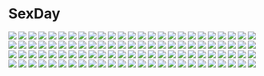 # SexDay
![](https://konachan.com/image/32eca81bddfdf94704a9511ac2da8401/Konachan.com%20-%2019608%20ghibli%20laputa%3A_castle_in_the_sky.jpg)
![](https://konachan.com/jpeg/cd83f8e2ebe7cfd01b367d39445bceb2/Konachan.com%20-%20302140%20animal_ears%20bell%20bikini%20blue_hair%20blush%20breasts%20cowgirl%20drink%20green_eyes%20horns%20kazehana_%28spica%29%20long_hair%20swimsuit%20toujou_nozomi%20twintails%20white.jpg)
![](https://konachan.com/jpeg/573f33a7a4d90735ddbbaf36658e7473/Konachan.com%20-%2092738%20all-time%20apron%20blonde_hair%20blue_hair%20food%20futsu_janai%20game_cg%20green_eyes%20natsukawa_akane%20pink_eyes%20suzuhara_hitomi.jpg)
![](https://konachan.com/image/437178fb989283a149f44535b0b53ca0/Konachan.com%20-%20137376%20crossover%20durarara%21%21%20knife%20maid%20mask%20melty_blood%20moon%20nanaya_shiki%20orihara_izaya%20ryougi_shiki%20sky%20thighhighs%20tohno_shiki%20touhou%20weapon%20wink.jpg)
![](https://konachan.com/image/52459a953e00da3f8ae7f46a767a59a0/Konachan.com%20-%2038023%20bokura_ga_ita%20takahashi_nanami%20yano_motoharu.jpg)
![](https://konachan.com/image/a084e5dac6d8d10aba6e91c1f1a309e6/Konachan.com%20-%2019959%20rozen_maiden%20suigintou.jpg)
![](https://konachan.com/image/4d9d4cb5ebf20f22ff9f21546baff971/Konachan.com%20-%20140270%20akatonbo%20blonde_hair%20dress%20imagination_forest_%28vocaloid%29%20kagerou_project%20kozakura_mary%20long_hair%20moon%20red_eyes%20vocaloid%20zoom_layer.jpg)
![](https://konachan.com/jpeg/aa0e7570a5281932657f224aaacc7e03/Konachan.com%20-%20281303%20ass%20black_hair%20blush%20breasts%20cat_smile%20fang%20gloves%20gradient%20gray%20gray_hair%20long_hair%20nopan%20skirt%20tail%20thighhighs%20tie%20upskirt%20watermark%20wolfgirl.jpg)
![](https://konachan.com/jpeg/5940d0bd76aa9d2add32f63398026da2/Konachan.com%20-%20122348%20animal_ears%20areas%20blonde_hair%20bunny_ears%20bunnygirl%20dress%20miyasaka_miyu%20riizu_furanneru%20twintails.jpg)
![](https://konachan.com/image/df4dc0c885b1ee2381018d0f2921d194/Konachan.com%20-%20254075%20all_male%20aqua_eyes%20fate_apocrypha%20fate_%28series%29%20gray_hair%20jpeg_artifacts%20karna%20male%20short_hair%20signed%20tagme_%28artist%29%20weapon.jpg)
![](https://konachan.com/image/e7d9fc52cb83dad3d52c44449076f53d/Konachan.com%20-%2012198%20bleach%20inoue_orihime.jpg)
![](https://konachan.com/image/855afc97fb5fdf44ebd1954e446bdffe/Konachan.com%20-%2010517%20karakuri_chachamaru%20mahou_sensei_negima.jpg)
![](https://konachan.com/jpeg/e5192d0d93eaed757497076c42782502/Konachan.com%20-%2067614%20close%20gray%20kannagi_noel%20sora_no_woto%20vector.jpg)
![](https://konachan.com/image/268502b623d2f13797df99ee50e7d025/Konachan.com%20-%2098512%20fujiwara_no_mokou%20gray_hair%20long_hair%20moon%20red_eyes%20sare%20touhou.jpg)
![](https://konachan.com/image/2b4dea64c0ba10d8f8c0431fca0d7107/Konachan.com%20-%20200439%20barefoot%20bed%20blush%20book%20chinese_clothes%20chinese_dress%20flowers%20jpeg_artifacts%20katsura_hinagiku%20long_hair%20petals%20pink_hair%20rose%20sunimu%20yellow_eyes.jpg)
![](https://konachan.com/image/abfc1256edae1d7f1f23d9e9d665318a/Konachan.com%20-%20148542%20ass%20cameltoe%20ex_keine%20green_hair%20horns%20kamishirasawa_keine%20long_hair%20panties%20striped_panties%20tail%20touhou%20underwear%20zan_%28harukahime%29.jpg)
![](https://konachan.com/jpeg/b63eeecea8f32037e60096209f52a62d/Konachan.com%20-%20172789%20ass%20blue_eyes%20breasts%20fire%20group%20headband%20ino%20knife%20logo%20long_hair%20lumines%20magic%20navel%20nipples%20nude%20onsen%20pink_hair%20ponytail%20red_eyes%20tree%20water.jpg)
![](https://konachan.com/jpeg/13c561c95cb467a6c56052fbc0b3e502/Konachan.com%20-%20149750%20aqua_eyes%20bondage%20boots%20bow%20breasts%20cameltoe%20christmas%20headdress%20kamui_mikaru%20orange_hair%20ribbons%20short_hair%20stars%20swimsuit%20thighhighs%20whirlpool.jpg)
![](https://konachan.com/image/6d392994bea497171a57024afe685975/Konachan.com%20-%2041150%20armor%20capura_lin%20lolita_fashion%20purple_hair%20ragnarok_online%20sword%20swordman%20weapon.jpg)
![](https://konachan.com/jpeg/911dc562bcf82924faf2e7ed6ec383e5/Konachan.com%20-%20232211%20aircraft%20blue_eyes%20brown_hair%20combat_vehicle%20gloves%20hallelujah_zeng%20military%20original%20signed%20sunset%20wink.jpg)
![](https://konachan.com/image/ed437f9f61f45560f6f4a6ffa7a600ed/Konachan.com%20-%20119584%20animal_ears%20cameltoe%20catgirl%20kaenbyou_rin%20multiple_tails%20nanatsuhane%20panties%20pointed_ears%20red_hair%20tail%20touhou%20underwear.jpg)
![](https://konachan.com/jpeg/925ebea7dbc5441818c75443cda6b1a2/Konachan.com%20-%20300704%20blue_eyes%20garter_belt%20hyperdimension_neptunia%20long_hair%20neptune%20no_bra%20purple_hair%20purple_heart%20third-party_edit%20tsunako.jpg)
![](https://konachan.com/image/a793bd6d7ff6d69d964932d1d1aeb8ff/Konachan.com%20-%2094017%20animal_ears%20catgirl%20kagamine_rin%20tail%20vocaloid.jpg)
![](https://konachan.com/image/eab0e43fdc55214a1399ed47c694c239/Konachan.com%20-%2037651%20fate_testarossa%20mahou_shoujo_lyrical_nanoha%20mahou_shoujo_lyrical_nanoha_strikers%20shoujo_ai%20takamachi_nanoha%20wedding%20wedding_attire.jpg)
![](https://konachan.com/image/9faf20800822562a44fd9898519e4196/Konachan.com%20-%20242946%20bibi%20hat%20long_hair%20phantasy_star_online%20phantasy_star_online_2%20pointed_ears%20purple_eyes%20purple_hair%20scarf%20sword%20tagme_%28character%29%20weapon.jpg)
![](https://konachan.com/jpeg/37a10a74364d40a87d7b07d14b8ee039/Konachan.com%20-%20150809%20akinashi_yuu%20fairys%20game_cg%20ima_sugu_onii-chan_ni_imouto_da_tte_iitai%21%20male%20mitani_rikuto%20shigemori_mao.jpg)
![](https://konachan.com/image/e429959076b45e8bd9a0c5df11c463c8/Konachan.com%20-%20241017%202girls%20candy%20chitose_yuma%20fang%20food%20green_hair%20loli%20lollipop%20long_hair%20pink_eyes%20pink_hair%20sakura_kyouko%20short_hair%20shorts%20twintails%20wink.jpg)
![](https://konachan.com/image/17db31d59b7850dca8cd6b71c82ef911/Konachan.com%20-%20128912%20blue_eyes%20blush%20megurine_luka%20pink_hair%20vocaloid.jpg)
![](https://konachan.com/jpeg/8fb8589d5eb11d29e88832c8e901835b/Konachan.com%20-%20200468%20beach%20blue_eyes%20blue_hair%20blush%20breasts%20censored%20clouds%20fingering%20game_cg%20kiss%20long_hair%20male%20nipples%20nude%20penis%20ponytail%20red_eyes%20sex%20sky%20water.jpg)
![](https://konachan.com/jpeg/2d983b66c546ad5ca36ecb429a5e72c7/Konachan.com%20-%20153144%20animal_ears%20blush%20breasts%20catgirl%20cleavage%20garter_belt%20maou_%28maoyuu%29%20maoyuu_maou_yuusha%20red_eyes%20red_hair%20stockings%20swordsouls%20tail.jpg)
![](https://konachan.com/image/cd2194d0ddd5cd6ee61372b8a533892e/Konachan.com%20-%208395%20nude%20tagme.jpg)
![](https://konachan.com/image/2400c1ea43735cf13e6cbc4cb67af398/Konachan.com%20-%20178919%20alexmaster%20hatsune_miku%20vocaloid.jpg)
![](https://konachan.com/jpeg/42ff73b768af01407c2dd4ecd5191ea2/Konachan.com%20-%20206744%20blonde_hair%20bodysuit%20bondage%20bow%20breasts%20chain%20cleavage%20cropped%20fate_extra%20fate_extra_ccc%20fate_stay_night%20fate_%28series%29%20flowers%20green_eyes%20petals.jpg)
![](https://konachan.com/image/64165e5b093b24749cf23b09b78c1d02/Konachan.com%20-%20223548%20all_male%20ankai_%28rappelzankai%29%20dio_brando%20jojo_no_kimyou_na_bouken%20kuujou_joutarou%20male%20polychromatic%20star_platinum%20the_world.jpg)
![](https://konachan.com/jpeg/dbdb01d3bbd88953a904df9d8c91b52e/Konachan.com%20-%20267880%20akagi_%28kancolle%29%20anthropomorphism%20ass%20blush%20breasts%20brown_hair%20fukuroumori%20japanese_clothes%20long_hair%20naked_shirt%20nipples%20open_shirt%20yellow_eyes.jpg)
![](https://konachan.com/image/4159382f1428364232d0df3dff5fba1c/Konachan.com%20-%20270741%20beeginner%20original.jpg)
![](https://konachan.com/jpeg/fc7617bd64b78e8122ea79bb65b1fd1e/Konachan.com%20-%20259939%20aqua_eyes%20blue_hair%20bow_%28weapon%29%20breasts%20cleavage%20game_cg%20long_hair%20wanaca%20weapon%20winged_cloud%20wings.jpg)
![](https://konachan.com/jpeg/d96c2a59ced9c490f5aa394ec80d49bf/Konachan.com%20-%20294251%20bellabow%20blonde_hair%20blush%20clownpiece%20earth%20fang%20long_hair%20orange_eyes%20planet%20space%20stars%20touhou.jpg)
![](https://konachan.com/jpeg/f7f8a95966945b1a934335bc1f9bfca8/Konachan.com%20-%20205134%20airfield_hime%20anthropomorphism%20barefoot%20fumizuki%20gloves%20horns%20loli%20long_hair%20polychromatic%20seaport_hime%20sideboob%20water%20white_hair%20wink.jpg)
![](https://konachan.com/image/cf7554ea75545d8adfc32bf44758499d/Konachan.com%20-%20142251%20original%20radu.jpg)
![](https://konachan.com/jpeg/cd9246b0fff77e347c180bd0fdfac5ac/Konachan.com%20-%20129282%20erica_hartmann%20gertrud_barkhorn%20lynette_bishop%20miyafuji_yoshika%20perrine-h_clostermann%20sakamoto_mio%20sanya_v_litvyak%20strike_witches.jpg)
![](https://konachan.com/image/c3ddb9cb0439a2350b634136b9937253/Konachan.com%20-%20257530%20brown_hair%20clouds%20kagerou_project%20long_hair%20red_eyes%20scarf%20school_uniform%20stars%20tateyama_ayano%20torute.jpg)
![](https://konachan.com/image/3a12cb8c36c20d6dc5989c5ffcdce02f/Konachan.com%20-%2081690%20akiyama_mio%20hat%20hirasawa_yui%20k-on%21%20kotobuki_tsumugi%20nakano_azusa%20tainaka_ritsu.jpg)
![](https://konachan.com/image/64e9128a02b9d6bacee356a2143397dd/Konachan.com%20-%20175425%20blue_eyes%20blue_hair%20blush%20breasts%20denpa_onna_to_seishun_otoko%20long_hair%20navel%20nipples%20nude%20pussy%20spread_legs%20touwa_erio%20uncensored.jpg)
![](https://konachan.com/image/48821c9ff542bdfd6d5354f32f83bc83/Konachan.com%20-%2097353%20barefoot%20blonde_hair%20blush%20golden_darkness%20gray%20long_hair%20red_eyes%20tagme%20to_love_ru.jpg)
![](https://konachan.com/jpeg/2e89e7a7851aadbb0c9342d8d542e7a4/Konachan.com%20-%20252913%20blue_eyes%20blush%20bow%20breasts%20bunny_ears%20cleavage%20green_hair%20long_hair%20navel%20necklace%20pantyhose%20pink_hair%20ribbons%20signed%20skirt%20suit%20white_hair.jpg)
![](https://konachan.com/jpeg/21d5fcd68065e43c080c05061c618a40/Konachan.com%20-%2032950%20black_hair%20duplicate%20enma_ai%20jigoku_shoujo.jpg)
![](https://konachan.com/image/fe468eaf260b37546d4e00d6e13321a2/Konachan.com%20-%20140525%20ameto_yuki%20blonde_hair%20blush%20boots%20bow%20breasts%20choker%20cleavage%20dress%20headdress%20kise_yayoi%20long_hair%20precure%20smile_precure%21%20yellow_eyes.jpg)
![](https://konachan.com/image/1e1ee6193951754cdc18113bdf2921af/Konachan.com%20-%20192662%20aliasing%20black_hair%20blue_eyes%20blush%20fang%20group%20hat%20long_hair%20pantyhose%20purple_eyes%20school_uniform%20short_hair%20skirt%20thighhighs%20white_hair%20wink.jpg)
![](https://konachan.com/image/72918a5d8edd042c089ff8d2032cb8cd/Konachan.com%20-%20100587%20crossover%20hatsune_miku%20sword%20vocaloid%20weapon%20world_of_warcraft%20zhuxiao517.jpg)
![](https://konachan.com/image/2edf07623290f755cdb3a3a67af411b6/Konachan.com%20-%20125590%20appare%21_tenka_gomen%20bra%20condom%20erect_nipples%20katagiri_hinata%20long_hair%20oogami_ito%20panties%20panty_pull%20purple_eyes%20stockings%20thighhighs%20underwear.jpg)
![](https://konachan.com/jpeg/715afb369a99fafafda0eeff9f1003fa/Konachan.com%20-%20282166%20breasts%20christmas%20hoodie%20navel%20nipples%20no_bra%20open_shirt%20pantyhose%20pussy%20pussy_juice%20red_eyes%20red_hair%20short_hair%20uncensored%20vibrator%20white.jpg)
![](https://konachan.com/image/b78219b0be29b00415245723e89c55a1/Konachan.com%20-%20158758%20blue_vert%20blush%20no_bra%20original%20ponytail%20red_eyes%20spread_legs.jpg)
![](https://konachan.com/image/688d6777c71c8600b32ba562b9f9962c/Konachan.com%20-%2091263%20aqua_hair%20elbow_gloves%20gloves%20mechagirl%20navel%20pink_eyes%20short_hair%20tagme.jpg)
![](https://konachan.com/jpeg/9a7efbba55f2b64e5764440aa8bf5030/Konachan.com%20-%20271249%20ass%20ball%20bloomers%20bow%20breasts%20brown_hair%20calendar%20green_eyes%20headband%20kneehighs%20kozue_akari%20long_hair%20no_bra%20original%20shirt_lift%20waifu2x%20wink.jpg)
![](https://konachan.com/jpeg/1021cb1c7a3fe79abc3afeaf991b695f/Konachan.com%20-%20214666%20all_male%20alois_trancy%20blonde_hair%20blue_eyes%20drink%20kneehighs%20kuroshitsuji%20lulu_season%20male%20ribbons%20thighhighs%20wings%20zettai_ryouiki.jpg)
![](https://konachan.com/jpeg/072a2c8088233a4e053817bc71171531/Konachan.com%20-%20292947%20ass%20azur_lane%20bizure%20black_hair%20cameltoe%20clouds%20fan%20japanese_clothes%20mask%20panties%20red_eyes%20sky%20twintails%20underwear%20upskirt%20water%20watermark.jpg)
![](https://konachan.com/image/079de2a48f63cfe1fe153d0f387dce50/Konachan.com%20-%20125231%202girls%20black_hair%20blue_hair%20c-button%20cirno%20hat%20kneehighs%20shameimaru_aya%20tears%20thighhighs%20touhou%20tree%20upskirt%20wings.jpg)
![](https://konachan.com/jpeg/a0bfa918b7609d72bffcd301934e4db8/Konachan.com%20-%20132154%20ashikawa_yukino%20game_cg%20giga%20hotchkiss%20marui.jpg)
![](https://konachan.com/image/afb67e61cf26a1ac60d99729db78bc02/Konachan.com%20-%20216628%20armor%20blonde_hair%20demon%20fang%20ghostblade%20halo%20spear%20sword%20thighhighs%20weapon%20wings%20wlop.jpg)
![](https://konachan.com/image/6189ce35b9f089d1a163d83d155f8a9b/Konachan.com%20-%2071007%20benibara_nadeshiko%20bra%20lisianthus%20nerine%20panties%20pointed_ears%20primula%20scan%20shuffle%20underwear.jpg)
![](https://konachan.com/image/18c7a32fe6372009254e5218517b54a9/Konachan.com%20-%2061767%20animal_ears%20aokihoshi%20ass%20catgirl%20francesca_lucchini%20green_eyes%20panties%20strike_witches%20striped_panties%20tail%20underwear.jpg)
![](https://konachan.com/image/f11844636378477d071ad70fdfd45c84/Konachan.com%20-%2012322%20all_male%20clamp%20doumeki_shizuka%20male%20watanuki_kimihiro%20xxxholic.jpg)
![](https://konachan.com/jpeg/b183e310f8dbf8aeef0a6ebc4eb47adc/Konachan.com%20-%20184699%20kagerou_project%20meiko%20moso4%20scarf%20vocaloid.jpg)
![](https://konachan.com/image/fee045d0e7338d2401d64d92e8454749/Konachan.com%20-%2017052%20animal%20azuma_kiyohiko%20cat%20koiwai_yotsuba%20music%20white%20yotsubato%21.jpg)
![](https://konachan.com/image/dd0cede2f103d8cffcb2b32458853ff7/Konachan.com%20-%2017674%20gray_hair%20hoshino_ruri%20long_hair%20martian_successor_nadesico%20twintails%20yellow_eyes.jpg)
![](https://konachan.com/image/35448ef5375b265c288fd61746a9bca9/Konachan.com%20-%2022957%20rozen_maiden%20suigintou.jpg)
![](https://konachan.com/jpeg/dc5427d1211f8a1edfb86d2df36a71f8/Konachan.com%20-%20146803%20anus%20blush%20breast_grab%20clochette%20close%20game_cg%20himekawa_fuuka%20long_hair%20moon%20oshiki_hitoshi%20pussy%20school_uniform%20third-party_edit%20uncensored.jpg)
![](https://konachan.com/jpeg/3e2fe2bc9b35488fa7a1b8ed8f8803e1/Konachan.com%20-%20282348%20blush%20breasts%20dress%20green_eyes%20hoshino_shizuru%20long_hair%20nipples%20no_bra%20purple_hair%20pussy%20sword%20thighhighs%20torn_clothes%20uncensored%20weapon%20wink.jpg)
![](https://konachan.com/jpeg/f3c3b3366b46f3beb28f721a2f32b522/Konachan.com%20-%20225914%20aqua_eyes%20black_hair%20bra%20breasts%20carnelian%20collar%20garter_belt%20glasses%20headband%20long_hair%20navel%20panties%20scan%20stockings%20thighhighs%20underwear%20wristwear.jpg)
![](https://konachan.com/image/e35e7e9a6774df1ba1d97b9cb17f3942/Konachan.com%20-%20183462%20blush%20breasts%20mameshiba%20nipples%20nude%20pubic_hair%20saten_ruiko%20to_aru_kagaku_no_railgun%20to_aru_majutsu_no_index.jpg)
![](https://konachan.com/image/52e366e2ecbbf39ecca753601518598e/Konachan.com%20-%20133480%20all_male%20anthropomorphism%20axis_powers_hetalia%20blue_eyes%20france_%28hetalia%29%20male%20nude%20short_hair.jpg)
![](https://konachan.com/image/5062adde6aad07586895bffd7473e5e2/Konachan.com%20-%20191215%20alice_margatroid%20dress%20flowers%20gothic%20hat%20kumonji_aruto%20petals%20ribbons%20rose%20touhou%20water%20wet.jpg)
![](https://konachan.com/image/9dd73faabca081822684ddd5a3493392/Konachan.com%20-%20222884%20black_hair%20blush%20breasts%20kaetzchen%20no_bra%20open_shirt%20original%20purple_eyes%20shirt%20watermark%20wink.jpg)
![](https://konachan.com/image/e0250d3159043dd8c28f76aa1367fc5c/Konachan.com%20-%20140861%20bikini%20blue_eyes%20blush%20gloves%20kaeru314%20long_hair%20orange_hair%20original%20swimsuit.jpg)
![](https://konachan.com/jpeg/6c4097760320143a4770d2e0dade6c64/Konachan.com%20-%20145518%20ass%20blush%20breasts%20brown_hair%20censored%20game_cg%20hinasaki%20jin_satsuki%20jirai_soft%20kawashima_hideya%20male%20nipples%20nude%20penis%20pussy%20sex%20spread_pussy%20wet.jpg)
![](https://konachan.com/jpeg/a752b1492d1349a8f49b91cca6b1a69a/Konachan.com%20-%20293396%20animal_ears%20breasts%20censored%20cleavage%20game_cg%20garter%20gloves%20mizuryuu_kei%20night%20nipples%20orc_soft%20peeing%20see_through%20souma_souko%20tail%20thighhighs%20urine.jpg)
![](https://konachan.com/jpeg/5efd7fe4946a7074adedf3c1c819febf/Konachan.com%20-%20297535%20ameyame%20aqua_eyes%20blonde_hair%20blush%20braids%20breast_hold%20breasts%20cleavage%20hachimiya_meguru%20idolmaster%20idolmaster_shiny_colors%20navel%20white.jpg)
![](https://konachan.com/image/eeaf6b9329b95f7af4186a1471c817d4/Konachan.com%20-%20117941%20black_hair%20braids%20dhiea%20durarara%21%21%20glasses%20gun%20knife%20long_hair%20orihara_izaya%20orihara_kururi%20orihara_mairu%20red_eyes%20short_hair%20weapon%20white.jpg)
![](https://konachan.com/jpeg/43316bc35ee92e9e34c5049ccae3c742/Konachan.com%20-%20146353%20blonde_hair%20game_cg%20gun%20long_hair%20oogi_mina%20racer_%28magnet%29%20sinclient%20thighhighs%20weapon.jpg)
![](https://konachan.com/jpeg/e12e6527ec38e5e1f155ed69741548c7/Konachan.com%20-%20174894%202girls%20anthropomorphism%20bandage%20bandaid%20black_hair%20blood%20brown_eyes%20eyepatch%20gloves%20halo%20hellshock%20kantai_collection%20short_hair%20tatsuta_%28kancolle%29%20tie.jpg)
![](https://konachan.com/image/ddf565e32f044f5d97b97d89301684f9/Konachan.com%20-%20258470%20azur_lane%20bed%20blue_eyes%20blush%20braids%20breasts%20chain%20cleavage%20collar%20dress%20elbow_gloves%20garter_belt%20gloves%20long_hair%20maid%20maki_pei%20stockings%20white_hair.jpg)
![](https://konachan.com/image/a62d216b6bba7c09b4e045833190316b/Konachan.com%20-%2037477%20chinese_clothes%20chinese_dress%20dead_or_alive%20iizuki_tasuku%20lei_fang%20open_shirt.jpg)
![](https://konachan.com/image/968f103a6ba3d07166890dd815d2e318/Konachan.com%20-%20127585%20abra%20arbok%20aron%20axew%20ditto%20doduo%20gible%20gloom%20golem%20jun%20jynx%20koki%20lotad%20lugia%20luxio%20mew%20muk%20n%20natu%20onix%20pichu%20ralts%20sawk%20seel%20snivy%20uxie%20white%20xatu.jpg)
![](https://konachan.com/image/484f78bcf8b8c803503d08b449e67aca/Konachan.com%20-%20253820%20black_hair%20brown_eyes%20fate_grand_order%20fate_%28series%29%20headdress%20iroha_%28shiki%29%20long_hair%20male%20purple_eyes%20purple_hair%20red_eyes%20sengo_muramasa.jpg)
![](https://konachan.com/image/f1b7456a9c34d8124af0fe72799e34b3/Konachan.com%20-%2033794%20bleach%20green_hair%20kurosaki_ichigo%20long_hair%20male%20neliel_tu_oderschvank%20orange_hair%20short_hair%20sword%20weapon%20white%20yellow_eyes.jpg)
![](https://konachan.com/jpeg/d67927a1a2ba5bc47f65b713f141a896/Konachan.com%20-%20282892%20animal%20black_hair%20cherry_blossoms%20flowers%20forest%20fuji_choko%20headdress%20japanese_clothes%20long_hair%20original%20rope%20torii%20tree.jpg)
![](https://konachan.com/image/0fb0eeec92ad4ae360a49fe978cb1b9b/Konachan.com%20-%20101546%20beach%20bikini%20pianissimo%20shirakawa_ayane%20swimsuit%20tachibana_mikage.jpg)
![](https://konachan.com/jpeg/e33ce25e2f47c482c7179d4bc58764c8/Konachan.com%20-%20185321%20anus%20ass%20maid%20nipples%20pussy%20shiramori_yuse%20thighhighs%20third-party_edit%20uncensored%20white.jpg)
![](https://konachan.com/image/b453756c2e5883a46a7d0b570daa0473/Konachan.com%20-%20132838%20blonde_hair%20green_eyes%20hoshii_miki%20idolmaster%20setsumi_%28momokuro0131%29.jpg)
![](https://konachan.com/image/df488a498ce7a9b9297c9d0a59572bc7/Konachan.com%20-%2098836%20black_rock_shooter%20boots%20purple_eyes%20scythe%20twintails%20unkai_tenshi%20weapon%20white_rock_shooter.jpg)
![](https://konachan.com/image/95ffd3840ea2398828faedf574749926/Konachan.com%20-%2050358%20dark%20tagme.jpg)
![](https://konachan.com/jpeg/335c6c1a554984e50619506de7522445/Konachan.com%20-%20288968%20arknights%20exusiai_%28arknights%29%20gloves%20gun%20halo%20hoodie%20orange_eyes%20red_hair%20short_hair%20watermark%20weapon%20wings%20xiaoxiao.jpg)
![](https://konachan.com/jpeg/55547a4ab0140d07454e881d742a49e9/Konachan.com%20-%20272974%20baek_hyang%20blush%20breasts%20brown_hair%20cape%20dress%20green_eyes%20halloween%20hat%20long_hair%20nipples%20pantyhose%20pumpkin%20sex%20signed%20torn_clothes%20witch_hat.jpg)
![](https://konachan.com/image/4459ae55c5c69f87b9a8b45544c5a83a/Konachan.com%20-%2016715%20christmas.jpg)
![](https://konachan.com/image/a96906ed7200aaa7783ca603cad9035b/Konachan.com%20-%20109902%20charlotte_dunois%20infinite_stratos%20mecha.jpg)
![](https://konachan.com/image/6a8af40362ef42023a15a1d322054695/Konachan.com%20-%20289070%20bra%20breasts%20brown_hair%20cameltoe%20cleavage%20long_hair%20navel%20original%20panties%20signed%20thighhighs%20underwear%20white%20xe%20yellow_eyes.jpg)
![](https://konachan.com/jpeg/8dbf53b59738a18c8520ed484cd57249/Konachan.com%20-%20215570%20aliasing%20blue_eyes%20game_cg%20jk_trouble_mains%20k-ko%20shinozuka_emi%20short_hair.jpg)
![](https://konachan.com/image/ce8653df4942830b50ce7fcdcd21c941/Konachan.com%20-%20125216%20blonde_hair%20green_hair%20kazami_yuuka%20long_hair%20red_eyes%20short_hair%20t_a_e%20touhou%20yakumo_yukari%20yellow_eyes.jpg)
![](https://konachan.com/image/1c5ecca3d05ac7b959bfbdd243788ef7/Konachan.com%20-%2021964%20azumanga_daioh%20chiyo_father%20kasuga_ayumu%20mihama_chiyo%20nekokoneko%20sakaki.jpg)
